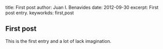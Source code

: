 title: First post
author: Juan I. Benavides
date: 2012-09-30
excerpt: First post entry.
keyworkds: first,post

## First post

This is the first entry and a lot of lack imagination.